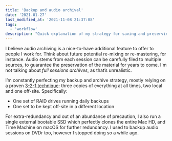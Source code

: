 ```yaml
---
title: 'Backup and audio archival'
date: '2021-01-27'
last_modified_at: '2021-11-08 21:37:08'
tags:
  - 'workflow'
description: "Quick explanation of my strategy for saving and preserving data, and especially sound material, both for personal use and for work."
---
```

I believe audio archiving is a nice-to-have additional feature to offer to people I work for. Think about future potential re-mixing or re-mastering, for instance. Audio stems from each session can be carefully filed to multiple sources, to guarantee the preservation of the material for years to come. I'm not talking about _full sessions archives_, as that’s unrealistic.

I’m constantly perfecting my backup and archive strategy, mostly relying on a proven [3-2-1 technique](https://www.backblaze.com/blog/the-3-2-1-backup-strategy/): three copies of everything at all times, two local and one off-site. Specifically:

- One set of RAID drives running daily backups
- One set to be kept off-site in a different location

For extra-redundancy and out of an abundance of precaution, I also run a single external bootable SSD which perfectly clones the entire Mac HD, and Time Machine on macOS for further redundancy. I used to backup audio sessions on DVDr too, however I stopped doing so a while ago.